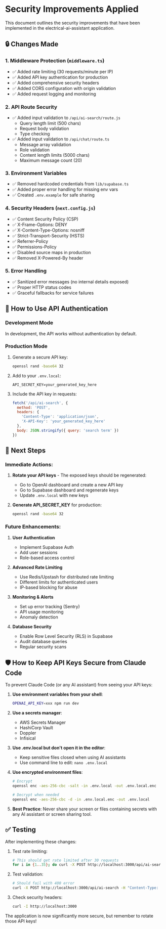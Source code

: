 # Security Improvements Applied

This document outlines the security improvements that have been implemented in the electrical-ai-assistant application.

## 🔒 Changes Made

### 1. **Middleware Protection** (`middleware.ts`)
- ✅ Added rate limiting (30 requests/minute per IP)
- ✅ Added API key authentication for production
- ✅ Added comprehensive security headers
- ✅ Added CORS configuration with origin validation
- ✅ Added request logging and monitoring

### 2. **API Route Security**
- ✅ Added input validation to `/api/ai-search/route.js`
  - Query length limit (500 chars)
  - Request body validation
  - Type checking
- ✅ Added input validation to `/api/chat/route.ts`
  - Message array validation
  - Role validation
  - Content length limits (5000 chars)
  - Maximum message count (20)

### 3. **Environment Variables**
- ✅ Removed hardcoded credentials from `lib/supabase.ts`
- ✅ Added proper error handling for missing env vars
- ✅ Created `.env.example` for safe sharing

### 4. **Security Headers** (`next.config.js`)
- ✅ Content Security Policy (CSP)
- ✅ X-Frame-Options: DENY
- ✅ X-Content-Type-Options: nosniff
- ✅ Strict-Transport-Security (HSTS)
- ✅ Referrer-Policy
- ✅ Permissions-Policy
- ✅ Disabled source maps in production
- ✅ Removed X-Powered-By header

### 5. **Error Handling**
- ✅ Sanitized error messages (no internal details exposed)
- ✅ Proper HTTP status codes
- ✅ Graceful fallbacks for service failures

## 🔑 How to Use API Authentication

### Development Mode
In development, the API works without authentication by default.

### Production Mode
1. Generate a secure API key:
   ```bash
   openssl rand -base64 32
   ```

2. Add to your `.env.local`:
   ```
   API_SECRET_KEY=your_generated_key_here
   ```

3. Include the API key in requests:
   ```javascript
   fetch('/api/ai-search', {
     method: 'POST',
     headers: {
       'Content-Type': 'application/json',
       'X-API-Key': 'your_generated_key_here'
     },
     body: JSON.stringify({ query: 'search term' })
   })
   ```

## 📝 Next Steps

### Immediate Actions:
1. **Rotate your API keys** - The exposed keys should be regenerated:
   - Go to OpenAI dashboard and create a new API key
   - Go to Supabase dashboard and regenerate keys
   - Update `.env.local` with new keys

2. **Generate API_SECRET_KEY** for production:
   ```bash
   openssl rand -base64 32
   ```

### Future Enhancements:
1. **User Authentication**
   - Implement Supabase Auth
   - Add user sessions
   - Role-based access control

2. **Advanced Rate Limiting**
   - Use Redis/Upstash for distributed rate limiting
   - Different limits for authenticated users
   - IP-based blocking for abuse

3. **Monitoring & Alerts**
   - Set up error tracking (Sentry)
   - API usage monitoring
   - Anomaly detection

4. **Database Security**
   - Enable Row Level Security (RLS) in Supabase
   - Audit database queries
   - Regular security scans

## 🛡️ How to Keep API Keys Secure from Claude Code

To prevent Claude Code (or any AI assistant) from seeing your API keys:

1. **Use environment variables from your shell**:
   ```bash
   OPENAI_API_KEY=xxx npm run dev
   ```

2. **Use a secrets manager**:
   - AWS Secrets Manager
   - HashiCorp Vault
   - Doppler
   - Infisical

3. **Use .env.local but don't open it in the editor**:
   - Keep sensitive files closed when using AI assistants
   - Use command line to edit: `nano .env.local`

4. **Use encrypted environment files**:
   ```bash
   # Encrypt
   openssl enc -aes-256-cbc -salt -in .env.local -out .env.local.enc
   
   # Decrypt when needed
   openssl enc -aes-256-cbc -d -in .env.local.enc -out .env.local
   ```

5. **Best Practice**: Never share your screen or files containing secrets with any AI assistant or screen sharing tool.

## ✅ Testing

After implementing these changes:

1. Test rate limiting:
   ```bash
   # This should get rate limited after 30 requests
   for i in {1..35}; do curl -X POST http://localhost:3000/api/ai-search -H "Content-Type: application/json" -d '{"query":"test"}'; done
   ```

2. Test validation:
   ```bash
   # Should fail with 400 error
   curl -X POST http://localhost:3000/api/ai-search -H "Content-Type: application/json" -d '{}'
   ```

3. Check security headers:
   ```bash
   curl -I http://localhost:3000
   ```

The application is now significantly more secure, but remember to rotate those API keys!